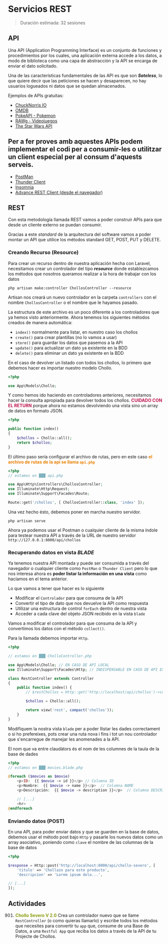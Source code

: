 <style>
    img { margin: 20px 0; border-radius: 8px; }

    .alert { color: #BD1550; }
    .warning { color: #E97F02; }
    .success { color: #8A9B0F; }

    .center { text-align: center; }
    .right { text-align: right; }

    .img-small { max-width: 200px; margin: auto; }
    .img-medium { max-width: 400px; margin: auto; }
    .img-large { max-width: 800px; margin: auto; }

    .leyenda {
        font-size: small;
        margin: 10px 0;
    }
</style>

# Servicios REST

> Duración estimada: 32 sesiones

## API

Una API (Application Programming Interface) es un conjunto de funciones y procedimientos por los cuales, una aplicación externa accede a los datos, a modo de biblioteca como una capa de abstracción y la API se encarga de enviar el dato solicitado.

Una de las características fundamentales de las API es que son ***Sateless***, lo que quiere decir que las peticiones se hacen y desaparecen, no hay usuarios logueados ni datos que se quedan almacenados.

Ejemplos de APIs gratuitas:

- [ChuckNorris IO](https://api.chucknorris.io/#!)
- [OMDB](https://www.omdbapi.com/)
- [PokeAPI - Pokemon](https://pokeapi.co/)
- [RAWg - Videojuegos](https://rawg.io/)
- [The Star Wars API](https://swapi.dev/)

Per a fer proves amb aquestes **APIs** podem implementar el codi per a consumir-les o utilitzar un client especial per al consum d'aquests serveis.
- 
- [PostMan](https://www.postman.com/)
- [Thunder Client](https://marketplace.visualstudio.com/items?itemName=rangav.vscode-thunder-client)
- [Insomnia](https://insomnia.rest/download)
- [Advance REST Client (desde el navegador)](https://chrome.google.com/webstore/detail/advanced-rest-client/hgmloofddffdnphfgcellkdfbfbjeloo?hl=es)

## REST

Con esta metodología llamada REST vamos a poder construir APIs para que desde un cliente externo se puedan consumir.

Gracias a este *standard* de la arquitectura del software vamos a poder montar un API que utilice los métodos standard GET, POST, PUT y DELETE.

### Creando Recurso (Resource)

Para crear un recurso dentro de nuestra aplicación hecha con Laravel, necesitamos crear un controlador del tipo ***resource*** donde establezcamos los métodos que nosotros queramos realizar a la hora de trabajar con los datos

```console
php artisan make:controller ChollosController --resource
```

Artisan nos creará un nuevo controlador en la carpeta `controllers` con el nombre `ChollosController` o el nombre que le hayamos pasado.

La estructura de este archivo es un poco diferente a los controladores que ya hemos visto anteriormente. Ahora tenemos los siguientes métodos creados de manera automática:

- `index()` normalmente para listar, en nuestro caso los chollos
- `create()` para crear plantillas (no lo vamos a usar)
- `store()` para guardar los datos que pasemos a la API
- `update()` para actualizar un dato ya existente en la BDD
- `delete()` para eliminar un dato ya existente en la BDD

En el caso de devolver un listado con todos los chollos, lo primero que debemos hacer es importar nuestro modelo Chollo.

```php
<?php

use App\Models\Chollo;
```

Y como hemos ido haciendo en controladores anteriores, necesitamos hacer la consulta apropiada para devolver todos los chollos. <span class="alert">**CUIDADO CON EL RETURN**</span> porque ahora no estamos devolviendo una vista sino un array de datos en formato JSON.

```php
<?php

public function index()
{
    $chollos = Chollo::all();
    return $chollos;
}
```

El último paso sería configurar el archivo de rutas, pero en este caso <span class="warning">**el archivo de rutas de la api se llama `api.php`**</span>

```php
<?php
// estamos en ▓▓▓ api.php 

use App\Http\Controllers\ChollosController;
use Illuminate\Http\Request;
use Illuminate\Support\Facades\Route;

Route::get('/chollos', [ ChollosController::class, 'index' ]);
```

Una vez hecho ésto, debemos poner en marcha nuestro servidor.

```console
php artisan serve
```

Ahora ya podemos usar el Postman o cualquier cliente de la misma índole para testear nuestra API a través de la URL de nuestro servidor `http://127.0.0.1:8000/api/chollos`

### Recuperando datos en vista ***BLADE***

Ya tenemos nuestra API montada y puede ser consumida a través del navegador o cualquier cliente como `PostMan` o `Thunder Client` pero lo que nos interesa ahora es **poder listar la información en una vista** como hacíamos en el tema anterior.

Lo que vamos a tener que hacer es lo siguiente

- Modificar el `Controlador` para que consuma de la API
- Convertir el tipo de dato que nos devuelve la API como respuesta
- Utilizar una estructura de control `forEach` dentro de nuestra vista
- Acceder a cada clave del objeto JSON recibido en la vista `blade`


Vamos a modificar el controlador para que consuma de la API y convertimos los datos con el método `collect()`.

Para la llamada debemos importar `Http`.

```php
<?php

// estamos en ▓▓▓ CholloController.php

use App\Models\Chollo; // EN CASO DE API LOCAL
use Illuminate\Support\Facades\Http; // INDISPENSABLE EN CASO DE API EXTERNA

class RestController extends Controller
{
    public function index() {
        // $restChollos = Http::get('http://localhost/api/chollos')->collect(); // PARA API EXTERNA

        $chollos = Chollo::all();

        return view('rest', compact('chollos'));
    }
}
```

Modifiquem la nostra vista `blade` per a poder llistar les dades correctament o si ho prefereixes, pots crear una ruta nova i fins i tot un nou controlador que s'encarregue de manejar les anomenades a la API.

El nom que va entre claudàtors és el nom de les columnes de la taula de la base de dades
```php
<?php
// estamos en ▓▓▓ movies.blade.php

@foreach ($movies as $movie)
    <p>ID:  {{ $movie -> id }}</p> // Columna ID
    <p>Nombre:  {{ $movie -> name }}</p>  // Columna NAME
    <p>Descripción:  {{ $movie -> description }}</p>  // Columna DESCRIPTION

    // [...]
    <hr>
@endforeach
```

### Enviando datos (POST)

En una API, para poder enviar datos y que se guarden en la base de datos, debemos usar el método post bajo `Http` y pasarle los nuevos datos como un array asociativo, poniendo como `clave` el nombre de las columnas de la base de datos

```php
<?php

$response = Http::post('http://localhost:8000/api/chollo-severo', [
    'titulo' => 'Chollazo para este producto',
    'descripcion' => 'Lorem ipsum dolo...',

// [...]
]);
```

## Actividades

901. <span class="success">**Chollo Severo V 2.0**</span> Crea un controlador nuevo que se llame `RestController` (o como quieras llamarlo) y escribe todos los métodos que necesites para convertir tu `app` que, consume de una Base de Datos, a una `Restful App` que reciba los datos a través de la API de tu Projecte de Chollos.

<!-- 
## Producción y consumo

## AJAX con JSON

## Interacción con Vue.js

<https://manuais.iessanclemente.net/index.php/LARAVEL_Framework_-_Tutorial_01_-_Creación_de_API_RESTful_(actualizado)>
<https://github.com/jmnavarro/http-api-design>
<https://www.vinaysahni.com/best-practices-for-a-pragmatic-restful-api>
<https://leanpub.com/build-apis-you-wont-hate> -->